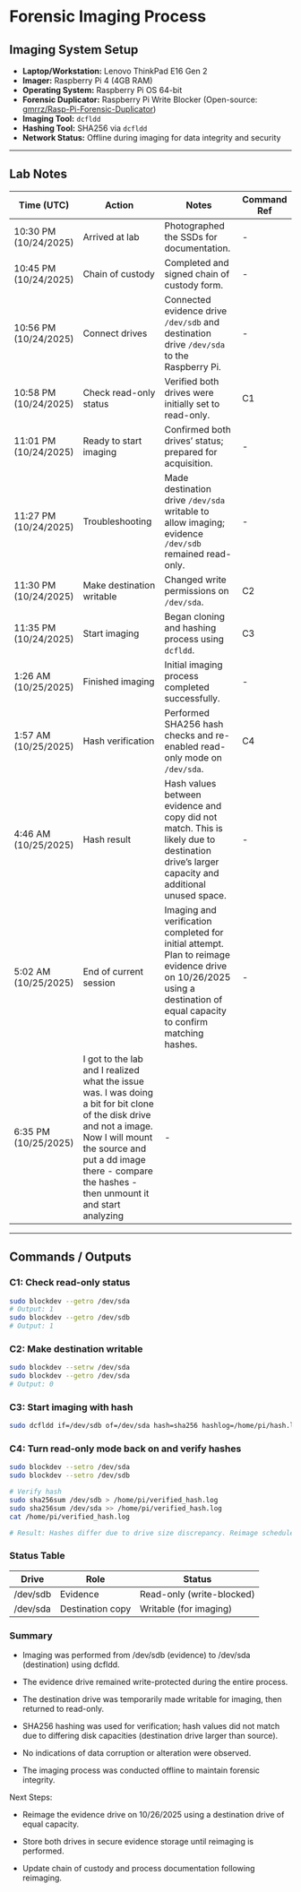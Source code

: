 # Forensic Imaging Process

## Imaging System Setup

- **Laptop/Workstation:** Lenovo ThinkPad E16 Gen 2  
- **Imager:** Raspberry Pi 4 (4GB RAM)  
- **Operating System:** Raspberry Pi OS 64-bit  
- **Forensic Duplicator:** Raspberry Pi Write Blocker (Open-source: [gmrrz/Rasp-Pi-Forensic-Duplicator](https://github.com/gmrrz/Rasp-Pi-Writer-Blocker))  
- **Imaging Tool:** `dcfldd`  
- **Hashing Tool:** SHA256 via `dcfldd`  
- **Network Status:** Offline during imaging for data integrity and security  

---

## Lab Notes

| Time (UTC) | Action | Notes | Command Ref |
|-------------|--------|--------|--------------|
| 10:30 PM (10/24/2025) | Arrived at lab | Photographed the SSDs for documentation. | - |
| 10:45 PM (10/24/2025) | Chain of custody | Completed and signed chain of custody form. | - |
| 10:56 PM (10/24/2025) | Connect drives | Connected evidence drive `/dev/sdb` and destination drive `/dev/sda` to the Raspberry Pi. | - |
| 10:58 PM (10/24/2025) | Check read-only status | Verified both drives were initially set to read-only. | C1 |
| 11:01 PM (10/24/2025) | Ready to start imaging | Confirmed both drives’ status; prepared for acquisition. | - |
| 11:27 PM (10/24/2025) | Troubleshooting | Made destination drive `/dev/sda` writable to allow imaging; evidence `/dev/sdb` remained read-only. | - |
| 11:30 PM (10/24/2025) | Make destination writable | Changed write permissions on `/dev/sda`. | C2 |
| 11:35 PM (10/24/2025) | Start imaging | Began cloning and hashing process using `dcfldd`. | C3 |
| 1:26 AM (10/25/2025) | Finished imaging | Initial imaging process completed successfully. | - |
| 1:57 AM (10/25/2025) | Hash verification | Performed SHA256 hash checks and re-enabled read-only mode on `/dev/sda`. | C4 |
| 4:46 AM (10/25/2025) | Hash result | Hash values between evidence and copy did not match. This is likely due to destination drive’s larger capacity and additional unused space. | - |
| 5:02 AM (10/25/2025) | End of current session | Imaging and verification completed for initial attempt. Plan to reimage evidence drive on 10/26/2025 using a destination of equal capacity to confirm matching hashes. | - |
| 6:35 PM (10/25/2025) | I got to the lab and I realized what the issue was. I was doing a bit for bit clone of the disk drive and not a image. Now I will mount the source and put a dd image there - compare the hashes - then unmount it and start analyzing | - |



---

## Commands / Outputs

### C1: Check read-only status
```bash
sudo blockdev --getro /dev/sda
# Output: 1
sudo blockdev --getro /dev/sdb
# Output: 1
```
### C2: Make destination writable
```bash
sudo blockdev --setrw /dev/sda
sudo blockdev --getro /dev/sda
# Output: 0
```
### C3: Start imaging with hash
```bash
sudo dcfldd if=/dev/sdb of=/dev/sda hash=sha256 hashlog=/home/pi/hash.log
```
### C4: Turn read-only mode back on and verify hashes
```bash
sudo blockdev --setro /dev/sda
sudo blockdev --setro /dev/sdb

# Verify hash
sudo sha256sum /dev/sdb > /home/pi/verified_hash.log
sudo sha256sum /dev/sda >> /home/pi/verified_hash.log
cat /home/pi/verified_hash.log

# Result: Hashes differ due to drive size discrepancy. Reimage scheduled.
```

### Status Table
| Drive    | Role             | Status                    |
| -------- | ---------------- | ------------------------- |
| /dev/sdb | Evidence         | Read-only (write-blocked) |
| /dev/sda | Destination copy | Writable (for imaging)    |

### Summary

- Imaging was performed from /dev/sdb (evidence) to /dev/sda (destination) using dcfldd.

- The evidence drive remained write-protected during the entire process.

- The destination drive was temporarily made writable for imaging, then returned to read-only.

- SHA256 hashing was used for verification; hash values did not match due to differing disk capacities (destination drive larger than source).

- No indications of data corruption or alteration were observed.

- The imaging process was conducted offline to maintain forensic integrity.

Next Steps:

- Reimage the evidence drive on 10/26/2025 using a destination drive of equal capacity.

- Store both drives in secure evidence storage until reimaging is performed.

- Update chain of custody and process documentation following reimaging.